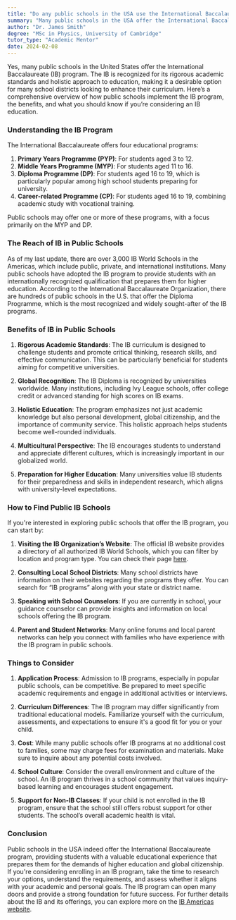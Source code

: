 ```yaml
---
title: "Do any public schools in the USA use the International Baccalaureate (IB) program?"
summary: "Many public schools in the USA offer the International Baccalaureate program, known for its rigorous standards and holistic education approach."
author: "Dr. James Smith"
degree: "MSc in Physics, University of Cambridge"
tutor_type: "Academic Mentor"
date: 2024-02-08
---
```


Yes, many public schools in the United States offer the International Baccalaureate (IB) program. The IB is recognized for its rigorous academic standards and holistic approach to education, making it a desirable option for many school districts looking to enhance their curriculum. Here’s a comprehensive overview of how public schools implement the IB program, the benefits, and what you should know if you’re considering an IB education.

### Understanding the IB Program

The International Baccalaureate offers four educational programs:

1. **Primary Years Programme (PYP)**: For students aged 3 to 12.
2. **Middle Years Programme (MYP)**: For students aged 11 to 16.
3. **Diploma Programme (DP)**: For students aged 16 to 19, which is particularly popular among high school students preparing for university.
4. **Career-related Programme (CP)**: For students aged 16 to 19, combining academic study with vocational training.

Public schools may offer one or more of these programs, with a focus primarily on the MYP and DP.

### The Reach of IB in Public Schools

As of my last update, there are over 3,000 IB World Schools in the Americas, which include public, private, and international institutions. Many public schools have adopted the IB program to provide students with an internationally recognized qualification that prepares them for higher education. According to the International Baccalaureate Organization, there are hundreds of public schools in the U.S. that offer the Diploma Programme, which is the most recognized and widely sought-after of the IB programs.

### Benefits of IB in Public Schools

1. **Rigorous Academic Standards**: The IB curriculum is designed to challenge students and promote critical thinking, research skills, and effective communication. This can be particularly beneficial for students aiming for competitive universities.

2. **Global Recognition**: The IB Diploma is recognized by universities worldwide. Many institutions, including Ivy League schools, offer college credit or advanced standing for high scores on IB exams.

3. **Holistic Education**: The program emphasizes not just academic knowledge but also personal development, global citizenship, and the importance of community service. This holistic approach helps students become well-rounded individuals.

4. **Multicultural Perspective**: The IB encourages students to understand and appreciate different cultures, which is increasingly important in our globalized world.

5. **Preparation for Higher Education**: Many universities value IB students for their preparedness and skills in independent research, which aligns with university-level expectations.

### How to Find Public IB Schools

If you're interested in exploring public schools that offer the IB program, you can start by:

1. **Visiting the IB Organization’s Website**: The official IB website provides a directory of all authorized IB World Schools, which you can filter by location and program type. You can check their page [here](https://www.ibo.org).

2. **Consulting Local School Districts**: Many school districts have information on their websites regarding the programs they offer. You can search for “IB programs” along with your state or district name.

3. **Speaking with School Counselors**: If you are currently in school, your guidance counselor can provide insights and information on local schools offering the IB program.

4. **Parent and Student Networks**: Many online forums and local parent networks can help you connect with families who have experience with the IB program in public schools.

### Things to Consider

1. **Application Process**: Admission to IB programs, especially in popular public schools, can be competitive. Be prepared to meet specific academic requirements and engage in additional activities or interviews.

2. **Curriculum Differences**: The IB program may differ significantly from traditional educational models. Familiarize yourself with the curriculum, assessments, and expectations to ensure it's a good fit for you or your child.

3. **Cost**: While many public schools offer IB programs at no additional cost to families, some may charge fees for examination and materials. Make sure to inquire about any potential costs involved.

4. **School Culture**: Consider the overall environment and culture of the school. An IB program thrives in a school community that values inquiry-based learning and encourages student engagement.

5. **Support for Non-IB Classes**: If your child is not enrolled in the IB program, ensure that the school still offers robust support for other students. The school’s overall academic health is vital.

### Conclusion

Public schools in the USA indeed offer the International Baccalaureate program, providing students with a valuable educational experience that prepares them for the demands of higher education and global citizenship. If you're considering enrolling in an IB program, take the time to research your options, understand the requirements, and assess whether it aligns with your academic and personal goals. The IB program can open many doors and provide a strong foundation for future success. For further details about the IB and its offerings, you can explore more on the [IB Americas website](https://www.ibo.org/about-the-ib/the-ib-by-region/ib-americas/).
    